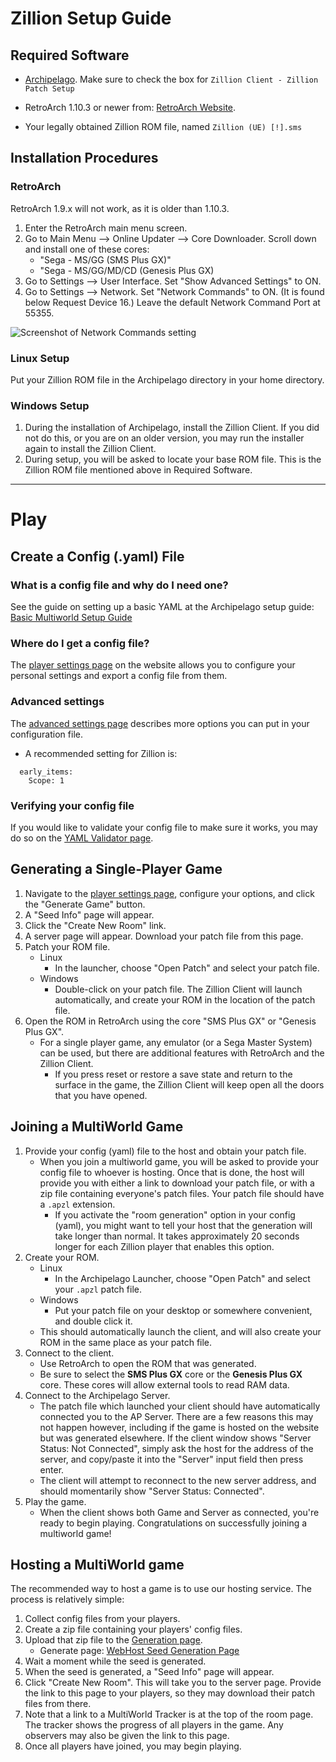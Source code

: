 # Zillion Setup Guide

## Required Software

- [Archipelago](https://github.com/ArchipelagoMW/Archipelago/releases). Make sure to check the box for `Zillion Client - Zillion Patch Setup`

- RetroArch 1.10.3 or newer from: [RetroArch Website](https://retroarch.com?page=platforms).

- Your legally obtained Zillion ROM file, named `Zillion (UE) [!].sms`

## Installation Procedures

### RetroArch

RetroArch 1.9.x will not work, as it is older than 1.10.3.

1. Enter the RetroArch main menu screen.
2. Go to Main Menu --> Online Updater --> Core Downloader. Scroll down and install one of these cores:
   - "Sega - MS/GG (SMS Plus GX)"
   - "Sega - MS/GG/MD/CD (Genesis Plus GX)
3. Go to Settings --> User Interface. Set "Show Advanced Settings" to ON.
4. Go to Settings --> Network. Set "Network Commands" to ON. (It is found below Request Device 16.) Leave the default
   Network Command Port at 55355.

![Screenshot of Network Commands setting](/static/generated/docs/A%20Link%20to%20the%20Past/retroarch-network-commands-en.png)

### Linux Setup

Put your Zillion ROM file in the Archipelago directory in your home directory.

### Windows Setup

1. During the installation of Archipelago, install the Zillion Client. If you did not do this,
   or you are on an older version, you may run the installer again to install the Zillion Client.
2. During setup, you will be asked to locate your base ROM file. This is the Zillion ROM file mentioned above in Required Software.

---
# Play

## Create a Config (.yaml) File

### What is a config file and why do I need one?

See the guide on setting up a basic YAML at the Archipelago setup
guide: [Basic Multiworld Setup Guide](/tutorial/Archipelago/setup/en)

### Where do I get a config file?

The [player settings page](/games/Zillion/player-settings) on the website allows you to configure your personal settings and export a config file from
them.

### Advanced settings

The [advanced settings page](/tutorial/Archipelago/advanced_settings/en) describes more options you can put in your configuration file.
 - A recommended setting for Zillion is:
```
  early_items:
    Scope: 1
```

### Verifying your config file

If you would like to validate your config file to make sure it works, you may do so on the [YAML Validator page](/mysterycheck).

## Generating a Single-Player Game

1. Navigate to the [player settings page](/games/Zillion/player-settings), configure your options, and click the "Generate Game" button.
2. A "Seed Info" page will appear.
3. Click the "Create New Room" link.
4. A server page will appear. Download your patch file from this page.
5. Patch your ROM file.
    - Linux
       - In the launcher, choose "Open Patch" and select your patch file.
    - Windows
       - Double-click on your patch file.
   The Zillion Client will launch automatically, and create your ROM in the location of the patch file.
6. Open the ROM in RetroArch using the core "SMS Plus GX" or "Genesis Plus GX".
    - For a single player game, any emulator (or a Sega Master System) can be used, but there are additional features with RetroArch and the Zillion Client.
       - If you press reset or restore a save state and return to the surface in the game, the Zillion Client will keep open all the doors that you have opened.

## Joining a MultiWorld Game

1. Provide your config (yaml) file to the host and obtain your patch file.
    - When you join a multiworld game, you will be asked to provide your config file to whoever is hosting. Once that is done, the host will provide you with either a link to download your patch file, or with a zip file containing everyone's patch files. Your patch file should have a `.apzl` extension.
       - If you activate the "room generation" option in your config (yaml), you might want to tell your host that the generation will take longer than normal. It takes approximately 20 seconds longer for each Zillion player that enables this option.
2. Create your ROM.
    - Linux
       - In the Archipelago Launcher, choose "Open Patch" and select your `.apzl` patch file.
    - Windows
       - Put your patch file on your desktop or somewhere convenient, and double click it.
    - This should automatically launch the client, and will also create your ROM in the same place as your patch file.
3. Connect to the client.
    - Use RetroArch to open the ROM that was generated.
    - Be sure to select the **SMS Plus GX** core or the **Genesis Plus GX** core. These cores will allow external tools to read RAM data.
4. Connect to the Archipelago Server.
    - The patch file which launched your client should have automatically connected you to the AP Server. There are a few reasons this may not happen however, including if the game is hosted on the website but was generated elsewhere. If the client window shows "Server Status: Not Connected", simply ask the host for the address of the server, and copy/paste it into the "Server" input field then press enter.
    - The client will attempt to reconnect to the new server address, and should momentarily show "Server Status: Connected".
5. Play the game.
    - When the client shows both Game and Server as connected, you're ready to begin playing. Congratulations on successfully joining a multiworld game!

## Hosting a MultiWorld game

The recommended way to host a game is to use our hosting service. The process is relatively simple:

1. Collect config files from your players.
2. Create a zip file containing your players' config files.
3. Upload that zip file to the [Generation page](/generate).
    - Generate page: [WebHost Seed Generation Page](/generate)
4. Wait a moment while the seed is generated.
5. When the seed is generated, a "Seed Info" page will appear.
6. Click "Create New Room". This will take you to the server page. Provide the link to this page to your players, so
   they may download their patch files from there.
7. Note that a link to a MultiWorld Tracker is at the top of the room page. The tracker shows the progress of all
   players in the game. Any observers may also be given the link to this page.
8. Once all players have joined, you may begin playing.
